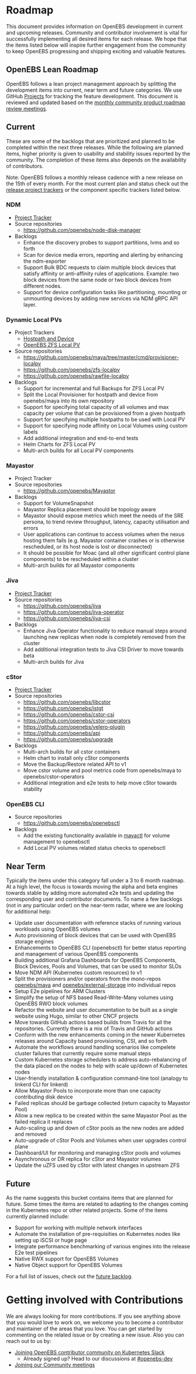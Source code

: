 # Roadmap

This document provides information on OpenEBS development in current and upcoming releases. Community and contributor involvement is vital for successfully implementing all desired items for each release. We hope that the items listed below will inspire further engagement from the community to keep OpenEBS progressing and shipping exciting and valuable features.

## OpenEBS Lean Roadmap

OpenEBS follows a lean project management approach by splitting the development items into current, near term and future categories. We use GitHub [Projects](https://github.com/orgs/openebs/projects) for tracking the feature development. This document is reviewed and updated based on the [monthly community product roadmap review meetings](https://hackmd.io/S_P-3obgTlO5sBbQYgKbRQ?view). 

## Current

These are some of the backlogs that are prioritized and planned to be completed within the next three releases. While the following are planned items, higher priority is given to usability and stability issues reported by the community. The completion of these items also depends on the availability of contributors.

Note: OpenEBS follows a monthly release cadence with a new release on the 15th of every month.  For the most current plan and status check out the [release project trackers](https://github.com/orgs/openebs/projects) or the component specific trackers listed below. 

### NDM 
- [Project Tracker](https://github.com/orgs/openebs/projects/2)
- Source repositories
  - https://github.com/openebs/node-disk-manager
- Backlogs
  - Enhance the discovery probes to support partitions, lvms and so forth
  - Scan for device media errors, reporting and alerting by enhancing the ndm-exporter
  - Support Bulk BDC requests to claim multiple block devices that satisfy affinity or anti-affinity rules of applications. Example: two block devices from the same node or two block devices from different nodes. 
  - Support for device configuration tasks like partitioning, mounting or unmounting devices by adding new services via NDM gRPC API layer.
  
### Dynamic Local PVs
- Project Trackers
  - [Hostpath and Device](https://github.com/orgs/openebs/projects/11)
  - [OpenEBS ZFS Local PV](https://github.com/orgs/openebs/projects/10)
- Source repositories
  - https://github.com/openebs/maya/tree/master/cmd/provisioner-localpv
  - https://github.com/openebs/zfs-localpv
  - https://github.com/openebs/rawfile-localpv
- Backlogs
  - Support for incremental and full Backups for ZFS Local PV
  - Split the Local Provisioner for hostpath and device from openebs/maya into its own repository
  - Support for specifying total capacity of all volumes and max capacity per volume that can be provisioned from a given hostpath
  - Support for specifying multiple hostpaths to be used with Local PV 
  - Support for specifying node affinity on Local Volumes using custom labels
  - Add additional integration and end-to-end tests
  - Helm Charts for ZFS Local PV
  - Multi-arch builds for all Local PV components  

### Mayastor
- Project Tracker
- Source repositories
  - https://github.com/openebs/Mayastor
- Backlogs
  - Support for VolumeSnapshot
  - Mayastor Replica placement should be topology aware
  - Mayastor should expose metrics which meet the needs of the SRE persona, to trend review throughput, latency, capacity utilisation and errors
  - User applications can continue to access volumes when the nexus hosting them fails (e.g. Mayastor container crashes or is otherwise rescheduled, or its host node is lost or disconnected)
  - It should be possible for Moac (and all other significant control plane components) to be rescheduled within a cluster  
  - Multi-arch builds for all Mayastor components

### Jiva
- [Project Tracker](https://github.com/orgs/openebs/projects/1)
- Source repositories
  - https://github.com/openebs/jiva
  - https://github.com/openebs/jiva-operator
  - https://github.com/openebs/jiva-csi
- Backlogs
  - Enhance Jiva Operator functionality to reduce manual steps around launching new replicas when node is completely removed from the cluster
  - Add additional integration tests to Jiva CSI Driver to move towards beta
  - Multi-arch builds for Jiva
  
### cStor
- [Project Tracker](https://github.com/orgs/openebs/projects/9)
- Source repositories
  - https://github.com/openebs/libcstor
  - https://github.com/openebs/istgt
  - https://github.com/openebs/cstor-csi
  - https://github.com/openebs/cstor-operators
  - https://github.com/openebs/velero-plugin
  - https://github.com/openebs/api
  - https://github.com/openebs/upgrade
- Backlogs
  - Multi-arch builds for all cstor containers
  - Helm chart to install only cStor components
  - Move the Backup/Restore related API to v1
  - Move cstor volume and pool metrics code from openebs/maya to openebs/cstor-operators
  - Additional integration and e2e tests to help move cStor towards stability

### OpenEBS CLI
- Source repositories
  - https://github.com/openebs/openebsctl
- Backlogs
  - Add the existing functionality available in [mayactl](https://github.com/openebs/maya/tree/master/cmd/mayactl) for volume management to openebsctl
  - Add Local PV volumes related status checks to openebsctl 

## Near Term

Typically the items under this category fall under a 3 to 6 month roadmap. At a high level, the focus is towards moving the alpha and beta engines towards stable by adding more automated e2e tests and updating the corresponding user and contributor documents. To name a few backlogs (not in any particular order) on the near-term radar, where we are looking for additional help: 

- Update user documentation with reference stacks of running various workloads using OpenEBS volumes 
- Auto provisioning of block devices that can be used with OpenEBS storage engines
- Enhancements to OpenEBS CLI (openebsctl) for better status reporting and management of various OpenEBS components 
- Building additional Grafana Dashboards for OpenEBS Components, Block Devices, Pools and Volumes, that can be used to monitor SLOs
- Move NDM API (Kubernetes custom resources) to v1
- Split the provisioners and/or operators from the mono-repos [openebs/maya](https://github.com/openebs/maya) and [openebs/external-storage](https://github.com/openebs/external-storage) into individual repos
- Setup E2e pipelines for ARM Clusters
- Simplify the setup of NFS based Read-Write-Many volumes using OpenEBS RWO block volumes
- Refactor the website and user documentation to be built as a single website using Hugo, similar to other CNCF projects 
- Move towards GitHub actions based builds from Travis for all the repositories. Currently there is a mix of Travis and GitHub actions
- Conform with the new enhancements coming in the newer Kubernetes releases around Capacity based provisioning, CSI, and so forth
- Automate the workflows around handling scenarios like compelete cluster failures that currently require some manual steps
- Custom Kubernetes storage schedulers to address auto-rebalancing of the data placed on the nodes to help with scale up/down of Kubernetes nodes
- User-friendly installation & configuration command-line tool (analogy to linkerd CLI for linkerd)
- Allow Mayastor Pools to incorporate more than one capacity contributing disk device
- Failed replicas should be garbage collected (return capacity to Mayastor Pool)
- Allow a new replica to be created within the same Mayastor Pool as the failed replica it replaces
- Auto-scaling up and down of cStor pools as the new nodes are added and removed
- Auto-upgrade of cStor Pools and Volumes when user upgrades control plane
- Dashboard/UI for monitoring and managing cStor pools and volumes
- Asynchronous or DR replica for cStor and Mayastor volumes
- Update the uZFS used by cStor with latest changes in upstream ZFS



## Future

As the name suggests this bucket contains items that are planned for future. Some times the items are related to adapting to the changes coming in the Kubernetes repo or other related projects. Some of the items currently planned include:
- Support for working with multiple network interfaces
- Automate the installation of pre-requisities on Kubernetes nodes like setting up iSCSI or huge page
- Integrate performance benchmarking of various engines into the release E2e test pipelines
- Native RWX support for OpenEBS Volumes
- Native Object support for OpenEBS Volumes

For a full list of issues, check out the [future backlog](https://github.com/openebs/openebs/milestone/11). 

# Getting involved with Contributions

We are always looking for more contributions. If you see anything above that you would love to work on, we welcome you to become a contributor and maintainer of the areas that you love. You can get started by commenting on the related issue or by creating a new issue. Also you can reach out to us by:

- [Joining OpenEBS contributor community on Kubernetes Slack](https://kubernetes.slack.com)
	- Already signed up? Head to our discussions at [#openebs-dev](https://kubernetes.slack.com/messages/openebs-dev/)
- [Joining our Community meetings](https://github.com/openebs/openebs/tree/master/community)
